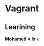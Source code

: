 # Vagrant #
## Learining ##
**Mohamed**
A [link](https://www.linkedin.com/in/mohamed-sharif-937681202/)
